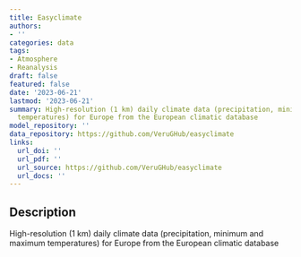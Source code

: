 ```yaml
---
title: Easyclimate
authors:
- ''
categories: data
tags:
- Atmosphere
- Reanalysis
draft: false
featured: false
date: '2023-06-21'
lastmod: '2023-06-21'
summary: High-resolution (1 km) daily climate data (precipitation, minimum and maximum
  temperatures) for Europe from the European climatic database
model_repository: ''
data_repository: https://github.com/VeruGHub/easyclimate
links:
  url_doi: ''
  url_pdf: ''
  url_source: https://github.com/VeruGHub/easyclimate
  url_docs: ''
---
```


## Description

High-resolution (1 km) daily climate data (precipitation, minimum and maximum temperatures) for Europe from the European climatic database

